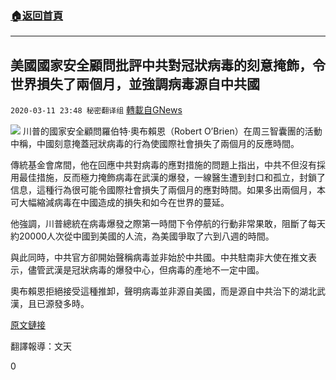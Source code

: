 ###  [:house:返回首頁](https://github.com/ourhimalayas/txt)
---

## 美國國家安全顧問批評中共對冠狀病毒的刻意掩飾，令世界損失了兩個月，並強調病毒源自中共國
`2020-03-11 23:48 秘密翻译组` [轉載自GNews](https://gnews.org/zh-hant/139310/)

![](https://s3-ap-northeast-1.amazonaws.com/news.guo.offload.media/wp-content/uploads/2020/03/11234526/ECC2CEC2-8B8D-410E-9B98-CD4DBF652683.jpeg)
川普的國家安全顧問羅伯特·奧布賴恩（Robert O’Brien）在周三智囊團的活動中稱，中國刻意掩蓋冠狀病毒的行為使國際社會損失了兩個月的反應時間。

傳統基金會席間，他在回應中共對病毒的應對措施的問題上指出，中共不但沒有採用最佳措施，反而極力掩飾病毒在武漢的爆發，一線醫生遭到封口和孤立，封鎖了信息，這種行為很可能令國際社會損失了兩個月的應對時間。如果多出兩個月，本可大幅縮減病毒在中國造成的損失和如今在世界的蔓延。

他強調，川普總統在病毒爆發之際第一時間下令停航的行動非常果敢，阻斷了每天約20000人次從中國到美國的人流，為美國爭取了六到八週的時間。

與此同時，中共官方卻開始聲稱病毒並非始於中共國。中共駐南非大使在推文表示，儘管武漢是冠狀病毒的爆發中心，但病毒的產地不一定中國。

奧布賴恩拒絕接受這種推卸，聲明病毒並非源自美國，而是源自中共治下的湖北武漢，且已源發多時。

[原文鏈接](https://www.breitbart.com/asia/2020/03/11/national-security-adviser-robert-obrien-chinas-coronavirus-cover-up-cost-the-world-two-months/)

翻譯報導：文天

0
